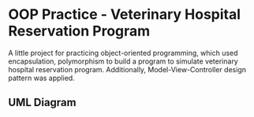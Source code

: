 # OOP Practice - Veterinary Hospital Reservation Program

A little project for practicing object-oriented programming, which used encapsulation, polymorphism to build a program to simulate veterinary hospital reservation program. Additionally, Model-View-Controller design pattern was applied.

## UML Diagram
